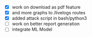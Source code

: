 - [x] work on download as pdf feature
- [x] and more graphs to /livelogs routes
- [x] added attack script in bash/python3
- [ ] work on better report generation
- [ ] integrate ML Model